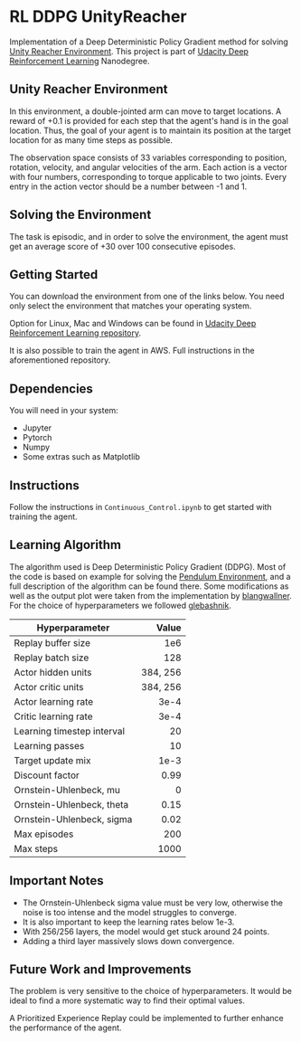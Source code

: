 # RL DDPG UnityReacher
Implementation of a Deep Deterministic Policy Gradient method for solving [Unity Reacher Environment](https://github.com/Unity-Technologies/ml-agents/blob/master/docs/Learning-Environment-Examples.md#reacher).
This project is part of [Udacity Deep Reinforcement Learning](https://github.com/udacity/deep-reinforcement-learning/tree/master/p2_continuous-control) Nanodegree.

## Unity Reacher Environment

In this environment, a double-jointed arm can move to target locations. A reward of +0.1 is provided for each step that the agent's hand is in the goal location. Thus, the goal of your agent is to maintain its position at the target location for as many time steps as possible.

The observation space consists of 33 variables corresponding to position, rotation, velocity, and angular velocities of the arm. Each action is a vector with four numbers, corresponding to torque applicable to two joints. Every entry in the action vector should be a number between -1 and 1.

## Solving the Environment
The task is episodic, and in order to solve the environment, the agent must get an average score of +30 over 100 consecutive episodes.

## Getting Started
You can download the environment from one of the links below.
You need only select the environment that matches your operating system.

Option for Linux, Mac and Windows can be found in [Udacity Deep Reinforcement Learning repository](https://github.com/udacity/deep-reinforcement-learning/tree/master/p2_continuous-control#getting-started).

It is also possible to train the agent in AWS. Full instructions in the aforementioned repository.

## Dependencies
You will need in your system:
- Jupyter
- Pytorch
- Numpy
- Some extras such as Matplotlib

## Instructions
Follow the instructions in `Continuous_Control.ipynb` to get started with training the agent.

## Learning Algorithm
The algorithm used is Deep Deterministic Policy Gradient (DDPG).
Most of the code is based on example for solving the [Pendulum Environment](https://github.com/udacity/deep-reinforcement-learning/tree/master/ddpg-pendulum), and a full description of the algorithm can be found there.
Some modifications as well as the output plot were taken from the implementation by [blangwallner](https://github.com/blangwallner/Udacity-Deep-Reinforcement-Learning-ND---Project-2---Continuous-Control).
For the choice of hyperparameters we followed [glebashnik](https://github.com/glebashnik/udacity-deeprl-continuous-control/blob/master/Report.md).

| Hyperparameter | Value |
|---|---:|
| Replay buffer size | 1e6 |
| Replay batch size | 128 |
| Actor hidden units | 384, 256 |
| Actor critic units | 384, 256 |
| Actor learning rate | 3e-4 |
| Critic learning rate | 3e-4 |
| Learning timestep interval | 20 |
| Learning passes | 10 |
| Target update mix | 1e-3 |
| Discount factor | 0.99 |
| Ornstein-Uhlenbeck, mu | 0 |
| Ornstein-Uhlenbeck, theta | 0.15 |
| Ornstein-Uhlenbeck, sigma | 0.02 |
| Max episodes | 200 |
| Max steps | 1000 |

## Important Notes
- The Ornstein-Uhlenbeck sigma value must be very low, otherwise the noise is too intense and the model struggles to converge.
- It is also important to keep the learning rates below 1e-3.
- With 256/256 layers, the model would get stuck around 24 points.
- Adding a third layer massively slows down convergence.

## Future Work and Improvements
The problem is very sensitive to the choice of hyperparameters.
It would be ideal to find a more systematic way to find their optimal values.

A Prioritized Experience Replay could be implemented to further enhance the performance of the agent.

